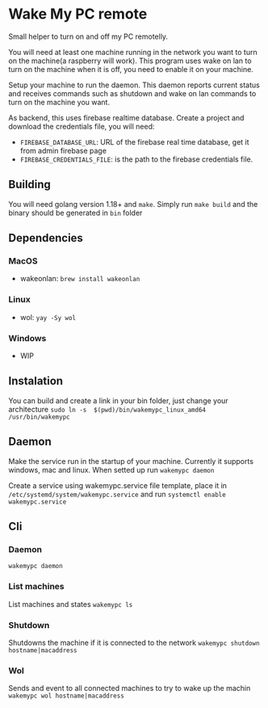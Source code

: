 
# Wake My PC remote
Small helper to turn on and off my PC remotelly. 

You will need at least one machine running in the network you want to turn on the machine(a raspberry will work). This program uses wake on lan to turn on the machine when it is off, you need to enable it on your machine.

Setup your machine to run the daemon. This daemon reports current status and receives commands such as shutdown and wake on lan commands to turn on the machine you want.

As backend, this uses firebase realtime database. Create a project and download the credentials file, you will need:
- `FIREBASE_DATABASE_URL`: URL of the firebase real time database, get it from admin firebase page
- `FIREBASE_CREDENTIALS_FILE`: is the path to the firebase credentials file.

## Building
You will need golang version 1.18+ and `make`. Simply run `make build` and the binary should be generated in `bin` folder

## Dependencies
### MacOS
- wakeonlan: `brew install wakeonlan`

### Linux
- wol: `yay -Sy wol`

### Windows
- WIP

## Instalation

You can build and create a link in your bin folder, just change your architecture `sudo ln -s  $(pwd)/bin/wakemypc_linux_amd64 /usr/bin/wakemypc`
## Daemon
Make the service run in the startup of your machine. Currently it supports windows, mac and linux.
When setted up run `wakemypc daemon`

Create a service using wakemypc.service file template, place it in `/etc/systemd/system/wakemypc.service` and run `systemctl enable wakemypc.service`

## Cli
### Daemon
`wakemypc daemon`

### List machines
List machines and states
`wakemypc ls`

### Shutdown
Shutdowns the machine if it is connected to the network
`wakemypc shutdown hostname|macaddress`

### Wol
Sends and event to all connected machines to try to wake up the machin
`wakemypc wol hostname|macaddress`
